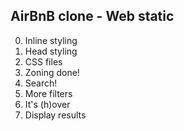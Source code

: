 ## AirBnB clone - Web static
0. Inline styling
1. Head styling
2. CSS files
3. Zoning done!
4. Search!
5. More filters
6. It's (h)over
7. Display results

